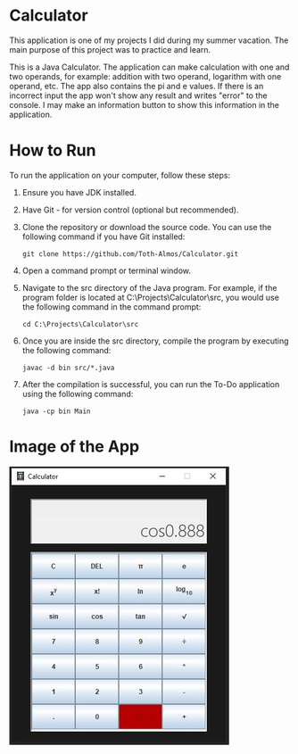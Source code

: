 # Calculator
This application is one of my projects I did during my summer vacation. 
The main purpose of this project was to practice and learn.

This is a Java Calculator. 
The application can make calculation with one and two operands, for example: 
addition with two operand, logarithm with one operand, etc. 
The app also contains the pi and e values. 
If there is an incorrect input the app won't show any result and writes "error" to the console.
I may make an information button to show this information in the application.


# How to Run
To run the application on your computer, follow these steps:

1. Ensure you have JDK installed.

2. Have Git - for version control (optional but recommended).

3. Clone the repository or download the source code. You can use the following command if you have Git installed:
    ```
    git clone https://github.com/Toth-Almos/Calculator.git
    ```
4. Open a command prompt or terminal window.

5. Navigate to the src directory of the Java program.
   For example, if the program folder is located at C:\Projects\Calculator\src, you would use the following command in the command prompt:
    ```
    cd C:\Projects\Calculator\src
    ```

6. Once you are inside the src directory, compile the program by executing the following command:
    ```
    javac -d bin src/*.java
    ```

7. After the compilation is successful, you can run the To-Do application using the following command:
    ```
    java -cp bin Main
    ```
   
# Image of the App
![calc_2](calc2.JPG)